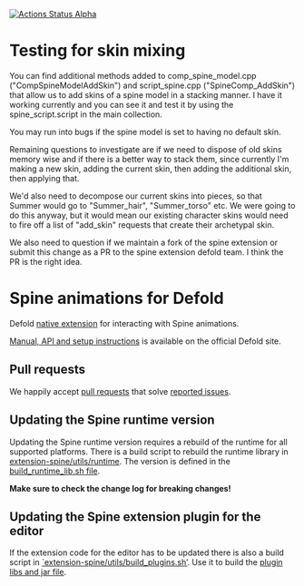 [![Actions Status Alpha](https://github.com/defold/extension-spine/actions/workflows/bob.yml/badge.svg)](https://github.com/defold/extension-spine/actions)


# Testing for skin mixing 

You can find additional methods added to comp_spine_model.cpp ("CompSpineModelAddSkin") and script_spine.cpp ("SpineComp_AddSkin") that allow us to add skins of a spine model in a stacking manner.
I have it working currently and you can see it and test it by using the spine_script.script in the main collection. 

You may run into bugs if the spine model is set to having no default skin.

Remaining questions to investigate are if we need to dispose of old skins memory wise and if there is a better way to stack them, since currently I'm making a new skin,
adding the current skin, then adding the additional skin, then applying that. 

We'd also need to decompose our current skins into pieces, so that Summer would go to "Summer_hair", "Summer_torso" etc. We were going to do this anyway, but it would mean
our existing character skins would need to fire off a list of "add_skin" requests that create their archetypal skin. 

We also need to question if we maintain a fork of the spine extension or submit this change as a PR to the spine extension defold team. I think the PR is the right idea. 

# Spine animations for Defold

Defold [native extension](https://www.defold.com/manuals/extensions/) for interacting with Spine animations.

[Manual, API and setup instructions](https://www.defold.com/extension-spine/) is available on the official Defold site.

## Pull requests
We happily accept [pull requests](https://github.com/defold/extension-spine/compare) that solve [reported issues](https://github.com/defold/extension-spine/issues).

## Updating the Spine runtime version
Updating the Spine runtime version requires a rebuild of the runtime for all supported platforms. There is a build script to rebuild the runtime library in [extension-spine/utils/runtime](https://github.com/defold/extension-spine/tree/main/utils/runtime). The version is defined in the [build_runtime_lib.sh file](https://github.com/defold/extension-spine/blob/main/utils/runtime/build_runtime_lib.sh#L5).

__Make sure to check the change log for breaking changes!__

## Updating the Spine extension plugin for the editor
If the extension code for the editor has to be updated there is also a build script in [`extension-spine/utils/build_plugins.sh’](https://github.com/defold/extension-spine/tree/main/utils/build_plugins.sh). Use it to build the [plugin libs and jar file](https://github.com/defold/extension-spine/tree/main/defold-spine/plugins).
